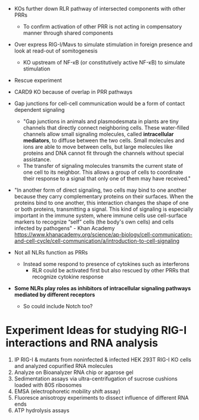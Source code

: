 - KOs further down RLR pathway of intersected components with other PRRs 
	- To confirm activation of other PRR is not acting in compensatory manner through shared components
- Over express RIG-I/Mavs to simulate stimulation in foreign presence and look at read-out of somitogenesis
	- KO upstream of NF-κB (or constitutively active NF-κB) to simulate stimulation
- Rescue experiment
- CARD9 KO because of overlap in PRR pathways

- Gap junctions for cell-cell communication would be a form of contact dependent signaling
	- "Gap junctions in animals and plasmodesmata in plants are tiny channels that directly connect neighboring cells. These water-filled channels allow small signaling molecules, called **intracellular mediators**, to diffuse between the two cells. Small molecules and ions are able to move between cells, but large molecules like proteins and DNA cannot fit through the channels without special assistance. 
	- The transfer of signaling molecules transmits the current state of one cell to its neighbor. This allows a group of cells to coordinate their response to a signal that only one of them may have received."
- "In another form of direct signaling, two cells may bind to one another because they carry complementary proteins on their surfaces. When the proteins bind to one another, this interaction changes the shape of one or both proteins, transmitting a signal. This kind of signaling is especially important in the immune system, where immune cells use cell-surface markers to recognize “self” cells (the body's own cells) and cells infected by pathogens" - Khan Academy https://www.khanacademy.org/science/ap-biology/cell-communication-and-cell-cycle/cell-communication/a/introduction-to-cell-signaling

- Not all NLRs function as PRRs
	- Instead some respond to presence of cytokines such as interferons
		- RLR could be activated first but also rescued by other PRRs that recognize cytokine response
- **Some NLRs play roles as inhibitors of intracellular signaling pathways mediated by different receptors**
	- So could include Notch too?


# Experiment Ideas for studying RIG-I interactions and RNA analysis
1. IP RIG-I & mutants from noninfected & infected HEK 293T RIG-I KO cells and analyzed copurified RNA molecules
2. Analyze on Bioanalyzer RNA chip or agarose gel
3. Sedimentation assays via ultra-centrifugation of sucrose cushions loaded with 80S ribosomes
4. EMSA (electrophoretic mobility shift assay)
5. Fluoresce anisotropy experiments to dissect influence of different RNA ends
6. ATP hydrolysis assays